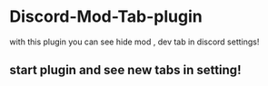 # Discord-Mod-Tab-plugin
with this plugin you can see hide mod , dev tab in discord settings!

## start plugin and see new tabs in setting!

